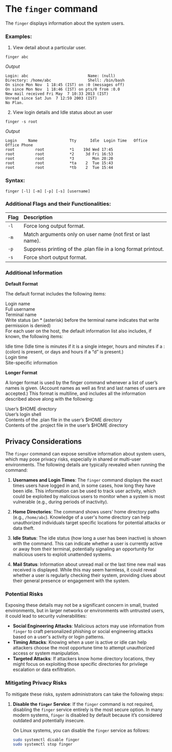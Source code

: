 
# The `finger` command

The `finger` displays information about the system users.

### Examples:

1. View detail about a particular user.

```
finger abc
```
*Output*
```
Login: abc                          Name: (null)
Directory: /home/abc                Shell: /bin/bash
On since Mon Nov  1 18:45 (IST) on :0 (messages off)
On since Mon Nov  1 18:46 (IST) on pts/0 from :0.0
New mail received Fri May  7 10:33 2013 (IST)
Unread since Sat Jun  7 12:59 2003 (IST)
No Plan.
```

2. View login details and Idle status about an user

```
finger -s root
```
*Output*
```
Login     Name       		Tty      Idle  Login Time   Office     Office Phone
root         root           *1    19d Wed 17:45
root         root           *2     3d Fri 16:53
root         root           *3        Mon 20:20
root         root           *ta    2  Tue 15:43
root         root           *tb    2  Tue 15:44
```
### Syntax:

```
finger [-l] [-m] [-p] [-s] [username]
```


### Additional Flags and their Functionalities:

|**Flag**   |**Description**   |
|:---|:---|
|`-l`|Force long output format.|
|`-m`|Match arguments only on user name (not first or last name).|
|`-p`|Suppress printing of the .plan file in a long format printout.|
|`-s`|Force short output format.|

### Additional Information
**Default Format**

The default format includes the following items:

Login name  
Full username  
Terminal name  
Write status (an * (asterisk) before the terminal name indicates that write permission is denied)  
For each user on the host, the default information list also includes, if known, the following items:

Idle time (Idle time is minutes if it is a single integer, hours and minutes if a : (colon) is present, or days and hours if a “d” is present.)  
Login time  
Site-specific information

**Longer Format**

A longer format is used by the finger command whenever a list of user’s names is given. (Account names as well as first and last names of users are accepted.) This format is multiline, and includes all the information described above along with the following:

User’s $HOME directory  
User’s login shell  
Contents of the .plan file in the user’s $HOME directory  
Contents of the .project file in the user’s $HOME directory

## Privacy Considerations

The `finger` command can expose sensitive information about system users, which may pose privacy risks, especially in shared or multi-user environments. The following details are typically revealed when running the command:

1. **Usernames and Login Times**:
   The `finger` command displays the exact times users have logged in and, in some cases, how long they have been idle. This information can be used to track user activity, which could be exploited by malicious users to monitor when a system is most vulnerable (e.g., during periods of inactivity).

2. **Home Directories**:
   The command shows users' home directory paths (e.g., `/home/abc`). Knowledge of a user's home directory can help unauthorized individuals target specific locations for potential attacks or data theft.

3. **Idle Status**:
   The idle status (how long a user has been inactive) is shown with the command. This can indicate whether a user is currently active or away from their terminal, potentially signaling an opportunity for malicious users to exploit unattended systems.

4. **Mail Status**:
   Information about unread mail or the last time new mail was received is displayed. While this may seem harmless, it could reveal whether a user is regularly checking their system, providing clues about their general presence or engagement with the system.

### Potential Risks
Exposing these details may not be a significant concern in small, trusted environments, but in larger networks or environments with untrusted users, it could lead to security vulnerabilities:
- **Social Engineering Attacks**: Malicious actors may use information from `finger` to craft personalized phishing or social engineering attacks based on a user's activity or login patterns.
- **Timing Attacks**: Knowing when a user is active or idle can help attackers choose the most opportune time to attempt unauthorized access or system manipulation.
- **Targeted Attacks**: If attackers know home directory locations, they might focus on exploiting those specific directories for privilege escalation or data exfiltration.

### Mitigating Privacy Risks

To mitigate these risks, system administrators can take the following steps:

1. **Disable the `finger` Service**:
   If the `finger` command is not required, disabling the `finger` service entirely is the most secure option. In many modern systems, `finger` is disabled by default because it’s considered outdated and potentially insecure.

   On Linux systems, you can disable the `finger` service as follows:
   ```bash
   sudo systemctl disable finger
   sudo systemctl stop finger
